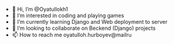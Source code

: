 - 👋 Hi, I’m @Oyatullokh1
- 👀 I’m interested in coding and playing games
- 🌱 I’m currently learning Django and Web deployment to server
- 💞️ I’m looking to collaborate on Beckend (Django) projects
- 📫 How to reach me oyatulloh.hurboyev@mailru

<!---
Oyatullokh1/Oyatullokh1 is a ✨ special ✨ repository because its `README.md` (this file) appears on your GitHub profile.
You can click the Preview link to take a look at your changes.
--->
